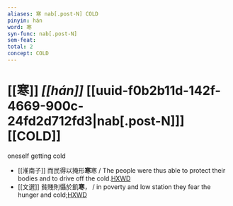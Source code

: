 ```yaml
---
aliases: 寒 nab[.post-N] COLD
pinyin: hán
word: 寒
syn-func: nab[.post-N]
sem-feat: 
total: 2
concept: COLD 
---
```

# [[寒]] *[[hán]]*  [[uuid-f0b2b11d-142f-4669-900c-24fd2d712fd3|nab[.post-N]]] [[COLD]]
oneself getting cold
 - [[淮南子]] 而民得以掩形**寒**寒 / The people were thus able to protect their bodies and to drive off the cold.[HXWD](https://hxwd.org/textview.html?location=KR3j0010_tls_013-2a.16)
 - [[文選]] 貧賤則懾於飢**寒**，
                     / in poverty and low station they fear the hunger and cold;[HXWD](https://hxwd.org/textview.html?location=KR4h0001_tls_052-11a.22)